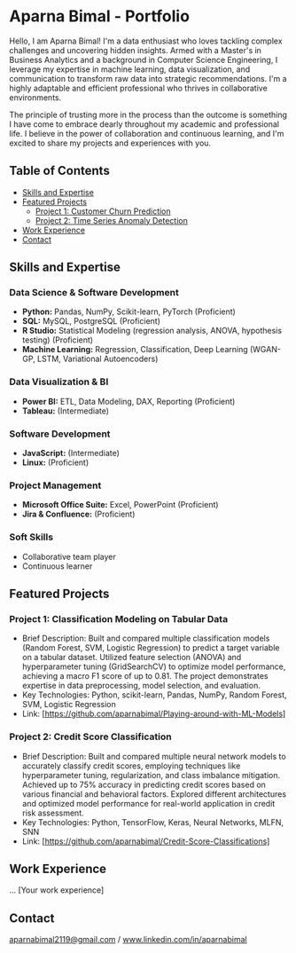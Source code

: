 # Aparna Bimal - Portfolio

Hello, I am Aparna Bimal! I'm a data enthusiast who loves tackling complex challenges and uncovering hidden insights. Armed with a Master's in Business Analytics and a background in Computer Science Engineering, I leverage my expertise in machine learning, data visualization, and communication to transform raw data into strategic recommendations. I'm a highly adaptable and efficient professional who thrives in collaborative environments.

The principle of trusting more in the process than the outcome is something I have come to embrace dearly throughout my academic and professional life. I believe in the power of collaboration and continuous learning, and I'm excited to share my projects and experiences with you.


## Table of Contents

* [Skills and Expertise](#skills-and-expertise)
* [Featured Projects](#featured-projects)
   * [Project 1: Customer Churn Prediction](#project-1-customer-churn-prediction)
   * [Project 2: Time Series Anomaly Detection](#project-2-time-series-anomaly-detection)
* [Work Experience](#work-experience)
* [Contact](#contact)


## Skills and Expertise

### Data Science & Software Development

* **Python:** Pandas, NumPy, Scikit-learn, PyTorch (Proficient)
* **SQL:** MySQL, PostgreSQL (Proficient)
* **R Studio:** Statistical Modeling (regression analysis, ANOVA, hypothesis testing) (Proficient)
* **Machine Learning:** Regression, Classification, Deep Learning (WGAN-GP, LSTM, Variational Autoencoders)

### Data Visualization & BI

* **Power BI:** ETL, Data Modeling, DAX, Reporting (Proficient)
* **Tableau:** (Intermediate)

### Software Development

* **JavaScript:** (Intermediate)
* **Linux:** (Proficient)

### Project Management

* **Microsoft Office Suite:** Excel, PowerPoint (Proficient)
* **Jira & Confluence:** (Proficient)

### Soft Skills

* Collaborative team player
* Continuous learner


## Featured Projects

### Project 1: Classification Modeling on Tabular Data

* Brief Description: Built and compared multiple classification models (Random Forest, SVM, Logistic Regression) to predict a target variable on a tabular dataset. Utilized feature selection (ANOVA) and hyperparameter tuning (GridSearchCV) to optimize model performance, achieving a macro F1 score of up to 0.81. The project demonstrates expertise in data preprocessing, model selection, and evaluation.
* Key Technologies: Python, scikit-learn, Pandas, NumPy, Random Forest, SVM, Logistic Regression
* Link: [https://github.com/aparnabimal/Playing-around-with-ML-Models]

### Project 2: Credit Score Classification

* Brief Description: Built and compared multiple neural network models to accurately classify credit scores, employing techniques like hyperparameter tuning, regularization, and class imbalance mitigation. Achieved up to 75% accuracy in predicting credit scores based on various financial and behavioral factors. Explored different architectures and optimized model performance for real-world application in credit risk assessment.
* Key Technologies: Python, TensorFlow, Keras, Neural Networks, MLFN, SNN
* Link: [https://github.com/aparnabimal/Credit-Score-Classifications]

## Work Experience
... [Your work experience]

## Contact

aparnabimal2119@gmail.com / www.linkedin.com/in/aparnabimal

